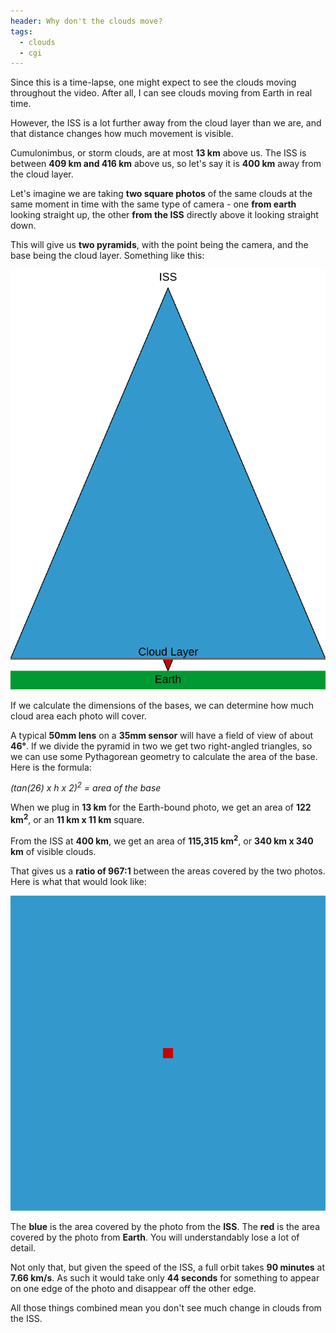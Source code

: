 ```yaml
---
header: Why don't the clouds move?
tags:
  - clouds
  - cgi
---
```


Since this is a time-lapse, one might expect to see the clouds moving throughout the video. After all, I can see clouds moving from Earth in real time.

However, the ISS is a lot further away from the cloud layer than we are, and that distance changes how much movement is visible.

Cumulonimbus, or storm clouds, are at most **13 km** above us. The ISS is between **409 km and 416 km** above us, so let's say it is **400 km** away from the cloud layer.

Let's imagine we are taking **two square photos** of the same clouds at the same moment in time with the same type of camera - one **from earth** looking straight up, the other **from the ISS** directly above it looking straight down.

This will give us **two pyramids**, with the point being the camera, and the base being the cloud layer. Something like this:

![](/images/alone/iss_vs_earth_side.svg)

If we calculate the dimensions of the bases, we can determine how much cloud area each photo will cover.

A typical **50mm lens** on a **35mm sensor** will have a field of view of about **46°**. If we divide the pyramid in two we get two right-angled triangles, so we can use some Pythagorean geometry to calculate the area of the base. Here is the formula:

_(tan(26) x h x 2)<sup>2</sup> = area of the base_

When we plug in **13 km** for the Earth-bound photo, we get an area of **122 km<sup>2</sup>**, or an **11 km x 11 km** square.

From the ISS at **400 km**, we get an area of **115,315 km<sup>2</sup>**, or **340 km x 340 km** of visible clouds.

That gives us a **ratio of 967:1** between the areas covered by the two photos. Here is what that would look like:

![ISS vs Earth photo scale](/images/alone/iss_vs_earth.svg)

The **blue** is the area covered by the photo from the **ISS**. The **red** is the area covered by the photo from **Earth**. You will understandably lose a lot of detail.

Not only that, but given the speed of the ISS, a full orbit takes **90 minutes** at **7.66 km/s**. As such it would take only **44 seconds** for something to appear on one edge of the photo and disappear off the other edge. 

All those things combined mean you don't see much change in clouds from the ISS.
